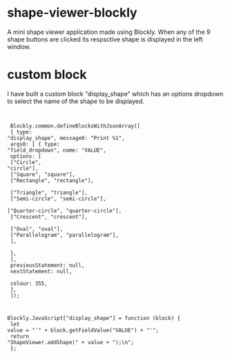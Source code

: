 # shape-viewer-blockly
A mini shape viewer application made using Blockly. When any of the 9 shape buttons are clicked its respsctive shape is displayed in the left window.

# custom block
I have built a custom block "display_shape" which has an options dropdown to select the name of the shape to be displayed.

<code> <pre>
Blockly.common.defineBlocksWithJsonArray([ <br/>
  {
    type: "display_shape", 
    message0: "Print %1", <br/>
    args0: [
      { 
        type: "field_dropdown",
        name: "VALUE", <br>
        options: [ <br>
          ["Circle", "circle"], <br>
          ["Square", "square"], <br>
          ["Rectangle", "rectangle"], <br>
          ["Triangle", "triangle"], <br>
          ["Semi-circle", "semi-circle"], <br>
          ["Quarter-circle", "quarter-circle"], <br>
          ["Crescent", "crescent"], <br>
          ["Oval", "oval"], <br>
          ["Parallelogram", "parallelogram"], <br>
        ], <br>
      }, <br>
    ], <br>
    previousStatement: null, <br>
    nextStatement: null, <br>
    colour: 355, <br>
  }, <br>
]); <br>

Blockly.JavaScript["display_shape"] = function (block) { <br>
  let value = "'" + block.getFieldValue("VALUE") + "'"; <br>
  return "ShapeViewer.addShape(" + value + ");\n"; <br>
}; <br>
</pre>
</code>

